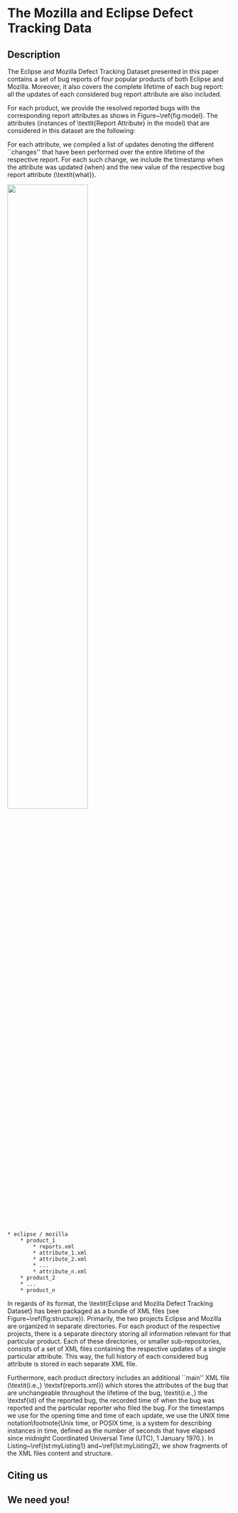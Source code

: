 The Mozilla and Eclipse Defect Tracking Data
============================================

## Description
The Eclipse and Mozilla Defect Tracking Dataset presented in this paper contains a set of bug reports of four popular products of both Eclipse and Mozilla. Moreover, it also covers the complete lifetime of each bug report: all the updates of each considered bug report attribute are also included.


For each product, we provide the resolved reported bugs with the corresponding report attributes as shows in Figure~\ref{fig:model}. The attributes (instances of \textit{Report Attribute} in the model) that are considered in this dataset are the following:


For each attribute, we compiled a list of updates denoting the different ``changes'' that have been performed over the entire lifetime of the respective report. For each such change, we include the timestamp when the attribute was updated (when) and the new value of the respective bug report attribute (\textit{what}).


<img align="center" width="60%" src="https://raw.github.com/ansymo/msr2013-bug_dataset/master/figures/model.png">

	* eclipse / mozilla 
		* product_1
			* reports.xml 
			* attribute_1.xml 
			* attribute_2.xml 
			* ... 
			* attribute_n.xml
		* product_2 
		* ...
		* product_n


In regards of its format, the \textit{Eclipse and Mozilla Defect Tracking Dataset} has been packaged as a bundle of XML files (see Figure~\ref{fig:structure}). Primarily, the two projects Eclipse and Mozilla are organized in separate directories. For each product of the respective projects, there is a separate directory storing all information relevant for that particular product. Each of these directories, or smaller sub-repositories, consists of a set of XML files containing the respective updates of a single particular attribute. This way, the full history of each considered bug attribute is stored in each separate XML file.

Furthermore, each product directory includes an additional ``main'' XML file (\textit{i.e.,} \textsf{reports.xml}) which stores the attributes of the bug that are unchangeable throughout the lifetime of the bug, \textit{i.e.,} the \textsf{id} of the reported bug, the recorded time of when the bug was reported and the particular reporter who filed the bug. 
For the timestamps we use for the opening time and time of each update, we use the UNIX time notation\footnote{Unix time, or POSIX time, is a system for describing instances in time, defined as the number of seconds that have elapsed since midnight Coordinated Universal Time (UTC), 1 January 1970.}. In Listing~\ref{lst:myListing1} and~\ref{lst:myListing2}, we show fragments of the XML files content and structure.
		
## Citing us

## We need you!



